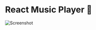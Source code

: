 # React Music Player 🎵

![Screenshot](https://user-images.githubusercontent.com/55645613/178366336-ecf3d2c9-945a-4468-8e78-784251f74ece.png)
